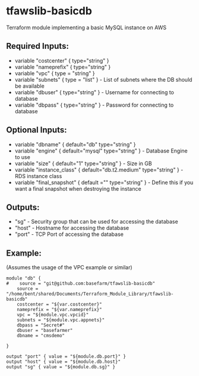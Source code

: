 # tfawslib-basicdb
Terraform module implementing a basic MySQL instance on AWS

## Required Inputs:  
+ variable "costcenter" { type="string" }  
+ variable "nameprefix" { type="string" }  
+ variable "vpc" { type = "string" }  
+ variable "subnets" { type = "list" } - List of subnets where the DB should be available  
+ variable "dbuser" { type="string" } - Username for connecting to database
+ variable "dbpass" { type="string" } - Password for connecting to database

## Optional Inputs:  
+ variable "dbname" { default="db" type="string" }
+ variable "engine" { default="mysql" type="string" } - Database Engine to use
+ variable "size" { default="1" type="string" }  - Size in GB
+ variable "instance_class" { default="db.t2.medium" type="string" } - RDS instance class
+ variable "final_snapshot" { default ="" type="string" } - Define this if you want a final snapshot when destroying the instance
## Outputs:  
+ "sg" - Security group that can be used for accessing the database
+ "host" - Hostname for accessing the database
+ "port" - TCP Port of accessing the database

## Example:  
(Assumes the usage of the VPC example or similar)  
```hcl
module "db" {
#    source = "git@github.com:basefarm/tfawslib-basicdb"
    source = "/home/bent/shared/Documents/Terraform_Module_Library/tfawslib-basicdb"
    costcenter = "${var.costcenter}"
    nameprefix = "${var.nameprefix}"
    vpc = "${module.vpc.vpcid}"
    subnets = "${module.vpc.appnets}"
    dbpass = "Secret#"
    dbuser = "basefarmer"
    dbname = "cmsdemo"

}

output "port" { value = "${module.db.port}" }
output "host" { value = "${module.db.host}"
output "sg" { value = "${module.db.sg}" }

```